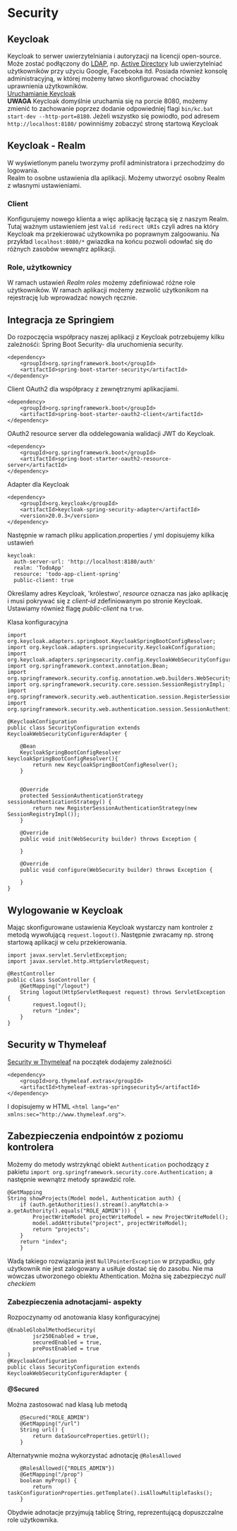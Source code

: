 # Security

## Keycloak

Keycloak to serwer uwierzytelniania i autoryzacji na licencji open-source. Może zostać podłączony
do [LDAP](https://sekurak.pl/podatnosc-ldap-injection-definicje-przyklady-ataku-metody-ochrony/),
np. [Active Directory](https://pasja-informatyki.pl/sieci-komputerowe/active-directory-wstep/) lub
uwierzytelniać użytkowników przy użyciu Google, Facebooka itd. Posiada również konsolę administracyjną, w której możemy
łatwo skonfigurować chociażby uprawnienia użytkowników.  
[Uruchamianie Keycloak](https://www.baeldung.com/spring-boot-keycloak)  
**UWAGA** Keycloak domyślnie uruchamia się na porcie 8080, możemy zmienić to zachowanie poprzez dodanie odpowiedniej flagi
``bin/kc.bat start-dev --http-port=8180``. Jeżeli wszystko się powiodło, pod adresem ``http://localhost:8180/`` powinniśmy 
zobaczyć stronę startową Keycloak  

## Keycloak - Realm

W wyświetlonym panelu tworzymy profil administratora i przechodzimy do logowania.  
Realm to osobne ustawienia dla aplikacji. Możemy utworzyć osobny Realm z własnymi ustawieniami. 

### Client

Konfigurujemy nowego klienta a więc aplikację łączącą się z naszym Realm. Tutaj ważnym ustawieniem jest
``Valid redirect URIs`` czyli adres na który Keycloak ma przekierować użytkownika po poprawnym zalgoowaniu. Na przykład 
``localhost:8080/*`` gwiazdka na końcu pozwoli odowłać się do różnych zasobów wewnątrz aplikacji. 

### Role, użytkownicy

W ramach ustawień *Realm roles* możemy zdefiniować różne role użytkowników. W ramach aplikacji możemy zezwolić użytkonikom
na rejestrację lub wprowadzać nowych ręcznie. 

## Integracja ze Springiem

Do rozpoczęcia współpracy naszej aplikacji z Keycloak potrzebujemy kilku zależnośći:
Spring Boot Security- dla uruchomienia security.
```
<dependency>
    <groupId>org.springframework.boot</groupId>
    <artifactId>spring-boot-starter-security</artifactId>
</dependency>
```

Client OAuth2 dla współpracy z zewnętrznymi aplikacjiami.
```
<dependency>
    <groupId>org.springframework.boot</groupId>
    <artifactId>spring-boot-starter-oauth2-client</artifactId>
</dependency>
```

OAuth2 resource server dla oddelegowania walidacji JWT do Keycloak.
```
<dependency>
    <groupId>org.springframework.boot</groupId>
    <artifactId>spring-boot-starter-oauth2-resource-server</artifactId>
</dependency>
```

Adapter dla Keycloak
```
<dependency>
    <groupId>org.keycloak</groupId>
    <artifactId>keycloak-spring-security-adapter</artifactId>
    <version>20.0.3</version>
</dependency>
```
  
Następnie w ramach pliku application.properties / yml dopisujemy kilka ustawień
```
keycloak:
  auth-server-url: 'http://localhost:8180/auth'
  realm: 'TodoApp'
  resource: 'todo-app-client-spring'
  public-client: true
```
Określamy adres Keycloak, 'królestwo', *resource* oznacza nas jako aplikację i musi pokrywać się z *client-id* zdefiniowanym
po stronie Keycloak. Ustawiamy również flagę *public-client* na ``true``.  
  
  
Klasa konfiguracyjna
```
import org.keycloak.adapters.springboot.KeycloakSpringBootConfigResolver;
import org.keycloak.adapters.springsecurity.KeycloakConfiguration;
import org.keycloak.adapters.springsecurity.config.KeycloakWebSecurityConfigurerAdapter;
import org.springframework.context.annotation.Bean;
import org.springframework.security.config.annotation.web.builders.WebSecurity;
import org.springframework.security.core.session.SessionRegistryImpl;
import org.springframework.security.web.authentication.session.RegisterSessionAuthenticationStrategy;
import org.springframework.security.web.authentication.session.SessionAuthenticationStrategy;

@KeycloakConfiguration
public class SecurityConfiguration extends KeycloakWebSecurityConfigurerAdapter {

    @Bean
    KeycloakSpringBootConfigResolver keycloakSpringBootConfigResolver(){
        return new KeycloakSpringBootConfigResolver();
    }


    @Override
    protected SessionAuthenticationStrategy sessionAuthenticationStrategy() {
        return new RegisterSessionAuthenticationStrategy(new SessionRegistryImpl());
    }

    @Override
    public void init(WebSecurity builder) throws Exception {

    }

    @Override
    public void configure(WebSecurity builder) throws Exception {

    }
}
```

## Wylogowanie w Keycloak

Mając skonfigurowane ustawienia Keycloak wystarczy nam kontroler z metodą wywołującą ``request.logout()``. Następnie zwracamy
np. stronę startową aplikacji w celu przekierowania.
```
import javax.servlet.ServletException;
import javax.servlet.http.HttpServletRequest;

@RestController
public class SsoController {
    @GetMapping("/logout")
    String logout(HttpServletRequest request) throws ServletException {
        request.logout();
        return "index";
    }
}
```

## Security w Thymeleaf

[Security w Thymeleaf](https://www.baeldung.com/spring-security-thymeleafhttps://www.baeldung.com/spring-security-thymeleaf)
na początek dodajemy zależnośći
```
<dependency>
    <groupId>org.thymeleaf.extras</groupId>
    <artifactId>thymeleaf-extras-springsecurity5</artifactId>
</dependency>
```
I dopisujemy w HTML ``<html lang="en" xmlns:sec="http://www.thymeleaf.org">``.


## Zabezpieczenia endpointów z poziomu kontrolera

Możemy do metody wstrzyknąć obiekt ``Authentication`` pochodzący z pakietu ``import org.springframework.security.core.Authentication;``
a następnie wewnątrz metody sprawdzić role. 
```
@GetMapping
String showProjects(Model model, Authentication auth) {
    if (auth.getAuthorities().stream().anyMatch(a-> a.getAuthority().equals("ROLE_ADMIN"))) {
        ProjectWriteModel projectWriteModel = new ProjectWriteModel();
        model.addAttribute("project", projectWriteModel);
        return "projects";
    }
    return "index";
    }
```
Wadą takiego rozwiązania jest ``NullPointerException`` w przypadku, gdy użytkownik nie jest zalogowany a usiłuje dostać się
do zasobu. Nie ma wówczas utworzonego obiektu Athentication. Można się zabezpieczyć *null checkiem*  

### Zabezpieczenia adnotacjami- aspekty

Rozpoczynamy od anotowania klasy konfiguracyjnej
```
@EnableGlobalMethodSecurity(
        jsr250Enabled = true,
        securedEnabled = true,
        prePostEnabled = true
)
@KeycloakConfiguration
public class SecurityConfiguration extends KeycloakWebSecurityConfigurerAdapter {
```

#### @Secured

Można zastosować nad klasą lub metodą
```
    @Secured("ROLE_ADMIN")
    @GetMapping("/url")
    String url() {
        return dataSourceProperties.getUrl();
    }
```

Alternatywnie można wykorzystać adnotację ``@RolesAllowed``
```
    @RolesAllowed({"ROLES_ADMIN"})
    @GetMapping("/prop")
    boolean myProp() {
        return taskConfigurationProperties.getTemplate().isAllowMultipleTasks();
    }
```

Obydwie adnotacje przyjmują tablicę String, reprezentującą dopuszczalne role użytkownika. 
